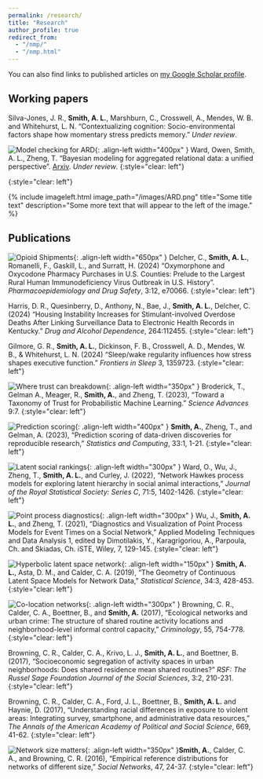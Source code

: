 ```yaml
---
permalink: /research/
title: "Research"
author_profile: true
redirect_from: 
  - "/nmp/"
  - "/nmp.html"
---
```

You can also find links to published articles on [my Google Scholar profile](https://scholar.google.com/citations?user=8Ber9F0AAAAJ&hl=en&oi=sra).

Working papers
----
Silva-Jones, J. R., **Smith, A. L.**, Marshburn, C., Crosswell, A., Mendes, W. B. and Whitehurst, L. N. “Contextualizing cognition: Socio-environmental factors shape how momentary stress predicts memory.” *Under review*.

![Model checking for ARD](/images/ARD.png){: .align-left width="400px" } Ward, Owen, Smith, A. L., Zheng, T. “Bayesian modeling for aggregated relational data:  a unified perspective”. [Arxiv](http://arxiv.org/abs/2506.21353). *Under review*. {:style="clear: left"}


{:style="clear: left"}

{% include imageleft.html image_path="/images/ARD.png" title="Some title text" description="Some more text that will appear to the left of the image." %}


Publications 
-----
![Opioid Shipments](/images/ARCOS.png){: .align-left width="650px" } Delcher, C., **Smith, A. L.**, Romanelli, F., Gaskill, L., and Surratt, H. (2024) “Oxymorphone and Oxycodone Pharmacy Purchases in U.S. Counties: Prelude to the Largest Rural Human Immunodeficiency Virus Outbreak in U.S. History”. *Pharmacoepidemiology and Drug Safety*, 3:12, e70066. {:style="clear: left"}

Harris, D. R., Quesinberry, D., Anthony, N., Bae, J., **Smith, A. L.**, Delcher, C. (2024) “Housing Instability Increases for Stimulant-involved Overdose Deaths After Linking Surveillance Data to Electronic Health Records in Kentucky.” *Drug and Alcohol Dependence*, 264:112455. {:style="clear: left"}

Gilmore, G. R., **Smith, A. L.**, Dickinson, F. B., Crosswell, A. D., Mendes, W. B., & Whitehurst, L. N. (2024) “Sleep/wake regularity influences how stress shapes executive function.” *Frontiers in Sleep* 3, 1359723. {:style="clear: left"}

![Where trust can breakdown](/images/Taxonomy.png){: .align-left width="350px" }  Broderick, T., Gelman A., Meager, R., **Smith, A.**, and Zheng, T. (2023), “Toward a Taxonomy of Trust for Probabilistic Machine Learning.”  *Science Advances* 9:7. {:style="clear: left"}

![Prediction scoring](/images/PredScoring.png){: .align-left width="400px" } **Smith, A.**, Zheng, T., and Gelman, A. (2023), “Prediction scoring of data-driven discoveries for reproducible research,” *Statistics and Computing*, 33:1, 1-21. {:style="clear: left"}

![Latent social rankings](/images/OwenMMHP.png){: .align-left width="300px" } Ward, O., Wu, J., Zheng, T., **Smith, A. L.**, and Curley, J. (2022), “Network Hawkes process models for exploring latent hierarchy in social animal interactions,” *Journal of the Royal Statistical Society: Series C*, 71:5, 1402-1426. {:style="clear: left"}

![Point process diagnostics](/images/Jing.png){: .align-left width="300px" } Wu, J., **Smith, A. L.**, and Zheng, T. (2021), “Diagnostics and Visualization of Point Process Models for Event Times on a Social Network,” Applied Modeling Techniques and Data Analysis 1, edited by Dimotilakis, Y., Karagrigoriou, A., Parpoula, Ch. and Skiadas, Ch.  iSTE, Wiley, 7, 129-145.  {:style="clear: left"}

![Hyperbolic latent space network](/images/Hyperbola3.png){: .align-left width="150px" } **Smith, A. L.**, Asta, D. M., and Calder, C. A. (2019), “The Geometry of Continuous Latent Space Models for Network Data,” *Statistical Science*, 34:3, 428-453. {:style="clear: left"}

![Co-location networks](/images/Browning.png){: .align-left width="300px" } Browning, C. R., Calder, C. A., Boettner, B., and **Smith, A.** (2017), “Ecological networks and urban crime:  The structure of shared routine activity locations and neighborhood-level informal control capacity,” *Criminology*, 55, 754-778. {:style="clear: left"}

Browning, C. R., Calder, C. A., Krivo, L. J., **Smith, A. L.**, and Boettner, B. (2017), “Socioeconomic segregation of activity spaces in urban neighborhoods:  Does shared residence mean shared routines?” *RSF:  The Russel Sage Foundation Journal of the Social Sciences*, 3:2, 210-231. {:style="clear: left"}
	
Browning, C. R., Calder, C. A., Ford, J. L., Boettner, B., **Smith, A. L.** and Haynie, D. (2017), “Understanding racial differences in exposure to violent areas:  Integrating survey, smartphone, and administrative data resources,” *The Annals of the American Academy of Political and Social Science*, 669, 41-62. {:style="clear: left"}

![Network size matters](/images/SocialNetworks.png){: .align-left width="350px" }**Smith, A.**, Calder, C. A., and Browning, C. R. (2016), “Empirical reference distributions for networks of different size,” *Social Networks*, 47, 24-37. {:style="clear: left"}
